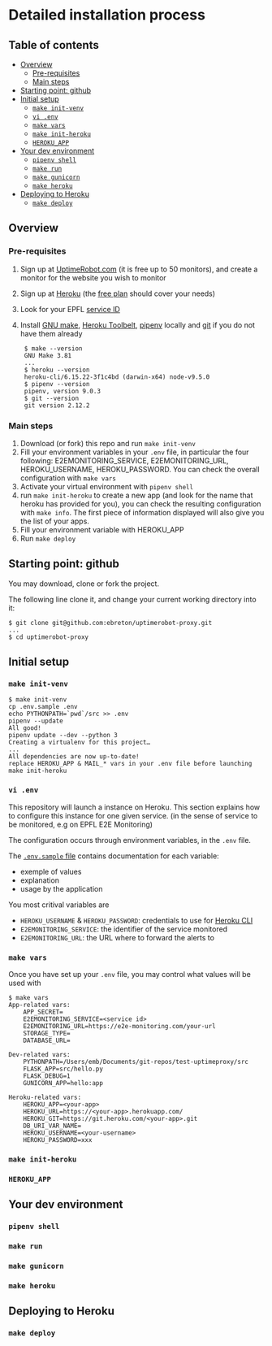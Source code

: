 Detailed installation process
=============================

Table of contents
-----------------

<!-- TOC -->

- [Overview](#overview)
    - [Pre-requisites](#pre-requisites)
    - [Main steps](#main-steps)
- [Starting point: github](#starting-point-github)
- [Initial setup](#initial-setup)
    - [`make init-venv`](#make-init-venv)
    - [`vi .env`](#vi-env)
    - [`make vars`](#make-vars)
    - [`make init-heroku`](#make-init-heroku)
    - [`HEROKU_APP`](#heroku_app)
- [Your dev environment](#your-dev-environment)
    - [`pipenv shell`](#pipenv-shell)
    - [`make run`](#make-run)
    - [`make gunicorn`](#make-gunicorn)
    - [`make heroku`](#make-heroku)
- [Deploying to Heroku](#deploying-to-heroku)
    - [`make deploy`](#make-deploy)

<!-- /TOC -->

## Overview

### Pre-requisites

1. Sign up at [UptimeRobot.com](https://uptimerobot.com) (it is free up to 50 monitors), and create a monitor for the website you wish to monitor
1. Sign up at [Heroku](https://www.heroku.com) (the [free plan](https://www.heroku.com/pricing) should cover your needs)
1. Look for your EPFL [service ID](https://it.epfl.ch/help/?id=epfl_services_status)
1. Install [GNU make](https://www.gnu.org/software/make/), [Heroku Toolbelt](https://devcenter.heroku.com/articles/heroku-cli),  [pipenv](http://pipenv.readthedocs.io/en/latest/) locally and [git](https://git-scm.com/book/en/v2/Getting-Started-Installing-Git) if you do not have them already

        $ make --version
        GNU Make 3.81
        ...
        $ heroku --version
        heroku-cli/6.15.22-3f1c4bd (darwin-x64) node-v9.5.0
        $ pipenv --version
        pipenv, version 9.0.3
        $ git --version
        git version 2.12.2

### Main steps

1. Download (or fork) this repo and run `make init-venv`
1. Fill your environment variables in your `.env` file, in particular the four following: E2EMONITORING_SERVICE, E2EMONITORING_URL, HEROKU_USERNAME, HEROKU_PASSWORD. You can check the overall configuration with `make vars`
1. Activate your virtual environment with `pipenv shell`
1. run `make init-heroku` to create a new app (and look for the name that heroku has provided for you), you can check the resulting configuration with `make info`. The first piece of information displayed will also give you the list of your apps.
1. Fill your environment variable with HEROKU_APP
1. Run `make deploy`

## Starting point: github

You may download, clone or fork the project.

The following line clone it, and change your current working directory into it:

    $ git clone git@github.com:ebreton/uptimerobot-proxy.git
    ...
    $ cd uptimerobot-proxy

## Initial setup

### `make init-venv`

    $ make init-venv
    cp .env.sample .env
    echo PYTHONPATH=`pwd`/src >> .env
    pipenv --update
    All good!
    pipenv update --dev --python 3
    Creating a virtualenv for this project…
    ...
    All dependencies are now up-to-date!
    replace HEROKU_APP & MAIL_* vars in your .env file before launching make init-heroku

### `vi .env`

This repository will launch a instance on Heroku. This section explains how to configure this instance for one given service. (in the sense of service to be monitored, e.g on EPFL E2E Monitoring)

The configuration occurs through environment variables, in the `.env` file.

The [`.env.sample` file](https://github.com/ebreton/uptimerobot-proxy/blob/master/.env.sample) contains documentation for each variable:

- exemple of values
- explanation
- usage by the application

You most critival variables are

- `HEROKU_USERNAME` & `HEROKU_PASSWORD`: credentials to use for [Heroku CLI](https://devcenter.heroku.com/articles/heroku-cli)
- `E2EMONITORING_SERVICE`: the identifier of the service monitored
- `E2EMONITORING_URL`: the URL where to forward the alerts to

### `make vars`

Once you have set up your `.env` file, you may control what values will be used with

    $ make vars
    App-related vars:
        APP_SECRET=
        E2EMONITORING_SERVICE=<service id>
        E2EMONITORING_URL=https://e2e-monitoring.com/your-url
        STORAGE_TYPE=
        DATABASE_URL=

    Dev-related vars:
        PYTHONPATH=/Users/emb/Documents/git-repos/test-uptimeproxy/src
        FLASK_APP=src/hello.py
        FLASK_DEBUG=1
        GUNICORN_APP=hello:app

    Heroku-related vars:
        HEROKU_APP=<your-app>
        HEROKU_URL=https://<your-app>.herokuapp.com/
        HEROKU_GIT=https://git.heroku.com/<your-app>.git
        DB_URI_VAR_NAME=
        HEROKU_USERNAME=<your-username>
        HEROKU_PASSWORD=xxx

### `make init-heroku`

### `HEROKU_APP`

## Your dev environment

### `pipenv shell`

### `make run`

### `make gunicorn`

### `make heroku`

## Deploying to Heroku

### `make deploy`
